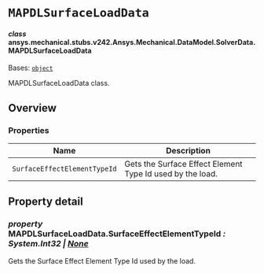 # `MAPDLSurfaceLoadData`



#### *class* ansys.mechanical.stubs.v242.Ansys.Mechanical.DataModel.SolverData.MAPDLSurfaceLoadData

Bases: [`object`](https://docs.python.org/3/library/functions.html#object)

MAPDLSurfaceLoadData class.

<!-- !! processed by numpydoc !! -->

<a id="overview"></a>

## Overview

### Properties

| Name | Description |
|--------------------------------|-------------------------------------------------------------|
| `SurfaceEffectElementTypeId`   | Gets the Surface Effect Element Type Id used by the load.   |

<a id="property-detail"></a>

## Property detail

### *property* MAPDLSurfaceLoadData.SurfaceEffectElementTypeId *: System.Int32 | [None](https://docs.python.org/3/library/constants.html#None)*

Gets the Surface Effect Element Type Id used by the load.

<!-- !! processed by numpydoc !! -->


